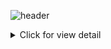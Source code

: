 ![header](https://capsule-render.vercel.app/api?color=random&height=300&text=Hello%20world%20👋&fontSize=80&width=500)


<!--
**phuocantd/phuocantd** is a ✨ _special_ ✨ repository because its `README.md` (this file) appears on your GitHub profile.

Here are some ideas to get you started:

- 🔭 I’m currently working on ...
- 🌱 I’m currently learning ...
- 👯 I’m looking to collaborate on ...
- 🤔 I’m looking for help with ...
- 💬 Ask me about ...

- 😄 Pronouns: ...
- ⚡ Fun fact: ...
-->

<details>
<summary>Click for view detail</summary>
  <br>

📫- <b>How to reach me:</b> <br/>

[![Linkedin Badge](https://img.shields.io/badge/%20-LinkedIn-blue?style=for-the-badge&logo=linkedin)](https://www.linkedin.com/in/phuocantd/)
[![Tweeter Badge](https://img.shields.io/badge/%20-Twitter-blue?style=for-the-badge&logo=twitter)](https://twitter.com/phuocantd_)
  
 ![Phuocantd's github stats](https://github-readme-stats.vercel.app/api?username=phuocantd&show_icons=true&theme=dark)
<br>
  
  
#### STREAKS
![Phuocantd's github streak](https://github-readme-streak-stats.herokuapp.com/?user=phuocantd&theme=blue-green)
  
[![Top Langs](https://github-readme-stats.vercel.app/api/top-langs/?username=phuocantd&theme=dark&layout=compact)](https://github.com/anuraghazra/github-readme-stats)
  
</details>

